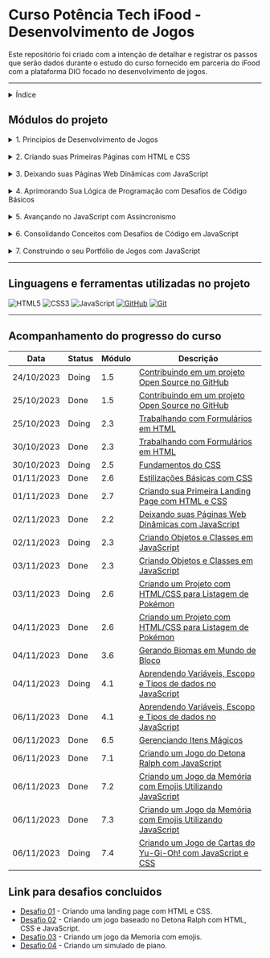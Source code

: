 # Curso Potência Tech iFood - Desenvolvimento de Jogos

Este repositório foi criado com a intenção de detalhar e registrar os passos que serão dados durante o estudo do curso fornecido em parceria do iFood com a plataforma DIO focado no desenvolvimento de jogos.

***

<details>
    <summary>Índice</summary>
    <ol>
        <li>
            <a href="#módulos-do-projeto">1. Módulos do projeto</a>
            <ol>
                <li><a href="#1.1">Principios de desenvolvimento de jogos</a></li>
                <li><a href="#1.2">Criando suas primeiras páginas com HTML e CSS</a></li>
                <li><a href="#1.3">Deixando suas páginas web dinâmicas com javascript</a></li>
                <li><a href="#1.4">Aprimorando sua lógica de programação com desafios de código básicos</a></li>
                <li><a href="#1.5">Avançando no JavaScript com Assíncronismo</a></li>
                <li><a href="#1.6">Consolidando Conceitos com Desafios de Código em JavaScript</a></li>
                <li><a href="#1.7">Construindo o seu Portfólio de Jogos com JavaScript</a></li>
            </ol>
        </li>
        <li><a href="#linguagens-e-ferramentas-utilizadas-no-projeto">Linguagens utilizadas no projeto</a></li>
        <li><a href="#statuspasso-atual-do-estudoprojeto">Status atual do projeto</a></li>
    </ol>

</details>

## Módulos do projeto 

<details>
<summary id="1.1">1. Principios de Desenvolvimento de Jogos</summary>

| Módulo | Tipo | Descrição       | Status | Concluído |
|--------|------|-----------------|--------|-----------|
| **1.1** | Aula | Mercado e Carreira Em Desenvolvimento de jogos | Done | <ul ><li>- [x] </li></ul> |
| **1.2** | Aula | Introdução ao Desenvolvimento e Criação de Jogos | Done | <ul ><li>- [x] </li></ul>
| **1.3** | Aula | Versionamento de Código com Git e GitHub | Done | <ul ><li>- [x] </li></ul>
| **1.4** | Desafio de Projeto | Criando Seu Primeiro Repositório no GitHub para Compartilhar Seu Progresso | Done | <ul ><li>- [x] </li></ul>
| **1.5** | Desafio de Projeto | Contribuindo em um projeto Open Source no GitHub | Done | <ul ><li>- [x] </li></ul>
| **1.6** | Aula | Aula Inaugural - Potência Tech iFood | Done | <ul ><li>- [x] </li></ul>

</details>
<br>

<details>
<summary id="1.2">2. Criando suas Primeiras Páginas com HTML e CSS</summary>

| Módulo | Tipo | Descrição       | Status | Concluído |
|--------|------|-----------------|--------|-----------|
| **2.1** | Aula |Entendendo Comunicação Client x Server | Done | <ul><li>- [x] </li></ul>
| **2.2** | Aula | Introdução ao HTML na Prática | Done | <ul><li>- [x] </li></ul>
| **2.3** | Aula | Trabalhando com Formulários em HTML | Done | <ul><li>- [x] </li></ul>
| **2.4** | Aula | Estruturando seu HTML + Formatações | Done | <ul><li>- [x] </li></ul>
| **2.5** | Aula | Fundamentos do CSS | Done | <ul><li>- [x] </li></ul>
| **2.6** | Aula | Estilizações Básicas com CSS | Done | <ul><li>- [x] </li></ul>
| **2.7** | Desafio de Projeto | Criando sua Primeira Landing Page com HTML e CSS | Doing | <ul><li>- [x] </li></ul>

</details>
<br>

<details>
<summary id="1.3">3. Deixando suas Páginas Web Dinâmicas com JavaScript</summary>

| Módulo | Tipo | Descrição       | Status | Concluído |
|--------|------|-----------------|--------|-----------|
| **3.1** | Aula | Primeiros Passos com JavaScript | Done | <ul><li>- [x] </li></ul>
| **3.2** | Aula | Conhecendo Funções JavaScript | Done | <ul><li>- [x] </li></ul>
| **3.3** | Aula | Criando Objetos e Classes em JavaScript | Done | <ul><li>- [x] </li></ul>
| **3.4** | Aula | Arrays e Estruturas de Repetição em JavaScript | Done | <ul><li>- [x] </li></ul>
| **3.5** | Aula | Importação e Exportação com JavaScript | Done | <ul><li>- [x] </li></ul>
| **3.6** | Aula | Criando um Projeto com HTML/CSS para Listagem de Pokémon | Done | <ul><li>- [x] </li></ul>

</details>
<br>

<details>
<summary id="1.4">4. Aprimorando Sua Lógica de Programação com Desafios de Código Básicos</summary>

| Módulo | Tipo | Descrição       | Status | Concluído |
|--------|------|-----------------|--------|-----------|
| **4.1** | Desafio de Código | Aperfeiçoe Sua Lógica e Pensamento Computacional | Done | ul ><li>- [ ] </li></ul>
| **4.2** | Desafio de Código | A Jornada Heróica | Done | <ul><li>- [x] </li></ul>
| **4.3** | Desafio de Código | Pontuando Experiências - XP | Done | <ul><li>- [x] </li></ul>
| **4.4** | Desafio de Código | Capturando Pokemons | Done | <ul><li>- [x] </li></ul>
| **4.5** | Desafio de Código | Coletando Tesouros | Done | <ul><li>- [x] </li></ul>
| **4.6** | Desafio de Código | Gerando Biomas em Mundo de Bloco | Done | <ul><li>- [x] </li></ul>

</details>
<br>

<details>
<summary id="1.5">5. Avançando no JavaScript com Assíncronismo</summary>

| Módulo | Tipo | Descrição       | Status | Concluído |
|--------|------|-----------------|--------|-----------|
| **5.1** | Aula | Aprendendo Variáveis, Escopo e Tipos de dados no JavaScript | Done | <ul><li>- [x] </li></ul>
| **5.2** | Aula | Orientação a Protótipo com JavaScript | Done | <ul><li>- [x] </li></ul>
| **5.3** | Aula | Funções e Manipulação de Listas com JavaScript | Done | <ul><li>- [x] </li></ul>
| **5.4** | Aula | Promises e Assincronismo com JavaScript | Done | <ul><li>- [x] </li></ul>

</details>
<br>

<details>
<summary id="1.6">6. Consolidando Conceitos com Desafios de Código em JavaScript</summary>

| Módulo | Tipo | Descrição       | Status | Concluído |
|--------|------|-----------------|--------|-----------|
| **6.1** | Desafio de Código | Combantendo Monstros! | Done | <ul><li>- [x] </li></ul>
| **6.2** | Desafio de Código | Academia de Magia | Done | <ul><li>- [x] </li></ul> 
| **6.3** | Desafio de Código | Tomadas de Decisão! | Done | <ul><li>- [x] </li></ul>
| **6.4** | Desafio de Código | Combinando Nomes de Pokemons| Done | <ul><li>- [x] </li></ul>
| **6.5** | Desafio de Código | Gerenciando Itens Mágicos | Done | <ul><li>- [x] </li></ul>

</details>
<br>

<details>
<summary id="1.7">7. Construindo o seu Portfólio de Jogos com JavaScript</summary>

| Módulo | Tipo | Descrição       | Status | Concluído |
|--------|------|-----------------|--------|-----------|
| **7.1** | Desafio de Projeto | Criando um Jogo do Detona Ralph com JavaScript | Done | <ul><li>- [x] </li></ul>
| **7.2** | Desafio de Projeto | Criando um Jogo da Memória com Emojis Utilizando JavaScript | Done | <ul><li>- [x] </li></ul>
| **7.3** | Desafio de Projeto | Construindo um Simulador de Piano com JavaScript | Done | <ul><li>- [x] </li></ul>
| **7.4** | Desafio de Projeto | Criando um Jogo de Cartas do Yu-Gi-Oh! com JavaScript e CSS | Doing | <ul><li>- [ ] </li></ul>

</details>

***

## Linguagens e ferramentas utilizadas no projeto

![HTML5](https://img.shields.io/badge/HTML5-000?style=for-the-badge&logo=html5)
![CSS3](https://img.shields.io/badge/CSS3-000?style=for-the-badge&logo=css3&logoColor=264CE4)
![JavaScript](https://img.shields.io/badge/JavaScript-000?style=for-the-badge&logo=javascript)
[![GitHub](https://img.shields.io/badge/GitHub-000?style=for-the-badge&logo=github&logoColor=30A3DC)](https://docs.github.com/)
[![Git](https://img.shields.io/badge/Git-000?style=for-the-badge&logo=git&logoColor=E94D5F)](https://git-scm.com/doc) 


***

## Acompanhamento do progresso do curso

| Data | Status | Módulo | Descrição |
|------|--------|--------|-----------|
| 24/10/2023 | Doing | 1.5 | <a href="#1.1">Contribuindo em um projeto Open Source no GitHub</a> |
| 25/10/2023 | Done | 1.5 | <a href="#1.1">Contribuindo em um projeto Open Source no GitHub</a> |
| 25/10/2023 | Doing | 2.3 | <a href="#1.2">Trabalhando com Formulários em HTML</a> |
| 30/10/2023 | Done | 2.3 | <a href="#1.2">Trabalhando com Formulários em HTML</a> |
| 30/10/2023 | Doing | 2.5 | <a href="#1.2">Fundamentos do CSS</a> |
| 01/11/2023 | Done | 2.6 | <a href="#1.2">Estilizações Básicas com CSS</a> |
| 01/11/2023 | Done | 2.7 | <a href="#1.2">Criando sua Primeira Landing Page com HTML e CSS</a> |
| 02/11/2023 | Done | 2.2 | <a href="#1.3">Deixando suas Páginas Web Dinâmicas com JavaScript</a> |
| 02/11/2023 | Doing | 2.3 | <a href="#1.3">Criando Objetos e Classes em JavaScript</a> |
| 03/11/2023 | Done | 2.3 | <a href="#1.3">Criando Objetos e Classes em JavaScript</a> |
| 03/11/2023 | Doing | 2.6 | <a href="#1.3">Criando um Projeto com HTML/CSS para Listagem de Pokémon</a> |
| 04/11/2023 | Done | 2.6 | <a href="#1.3">Criando um Projeto com HTML/CSS para Listagem de Pokémon</a> |
| 04/11/2023 | Done | 3.6 | <a href="#1.4">Gerando Biomas em Mundo de Bloco</a> |
| 04/11/2023 | Doing | 4.1 | <a href="#1.5">Aprendendo Variáveis, Escopo e Tipos de dados no JavaScript</a> |
| 06/11/2023 | Done | 4.1 | <a href="#1.5">Aprendendo Variáveis, Escopo e Tipos de dados no JavaScript</a> |
| 06/11/2023 | Done | 6.5 | <a href="#1.6">Gerenciando Itens Mágicos</a> |
| 06/11/2023 | Done | 7.1 | <a href="#1.6">Criando um Jogo do Detona Ralph com JavaScript</a> |
| 06/11/2023 | Done | 7.2 | <a href="#1.6">Criando um Jogo da Memória com Emojis Utilizando JavaScript</a> |
| 06/11/2023 | Done | 7.3 | <a href="#1.6">Criando um Jogo da Memória com Emojis Utilizando JavaScript</a> |
| 06/11/2023 | Doing | 7.4 | <a href="#1.6">Criando um Jogo de Cartas do Yu-Gi-Oh! com JavaScript e CSS</a> |


## Link para desafios concluidos

* <a href="https://rafaelqueirozz.github.io/dio-desenvolvimento-jogos/Desafio_01/" target="_blank">Desafio 01</a> - Criando uma landing page com HTML e CSS.
* <a href="https://rafaelqueirozz.github.io/dio-desenvolvimento-jogos/DetonaRalph/" target="_blank">Desafio 02</a> - Criando um jogo baseado no Detona Ralph com HTML, CSS e JavaScript.
* <a href="https://rafaelqueirozz.github.io/dio-desenvolvimento-jogos/JogoMemoria_Com_Emojis/" target="_blank">Desafio 03</a> - Criando um jogo da Memoria com emojis.
* <a href="https://rafaelqueirozz.github.io/dio-desenvolvimento-jogos/simulador_piano/" target="_blank">Desafio 04</a> - Criando um simulado de piano.